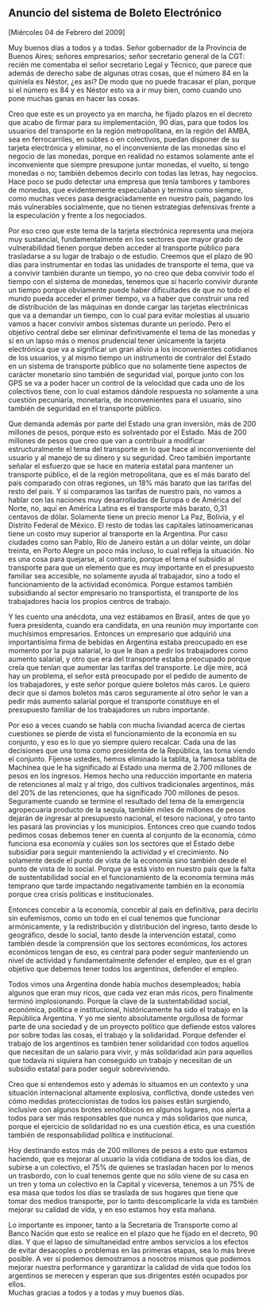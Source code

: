 Anuncio del sistema de Boleto Electrónico
-----------------------------------------

[Miércoles 04 de Febrero del 2009]

Muy buenos días a todos y a todas. Señor gobernador de la Provincia de
Buenos Aires; señores empresarios; señor secretario general de la CGT:
recién me comentaba el señor secretario Legal y Técnico, que parece que
además de derecho sabe de algunas otras cosas, que el número 84 en la
quiniela es Néstor, ¿es así? De modo que no puede fracasar el plan,
porque si el número es 84 y es Néstor esto va a ir muy bien, como cuando
uno pone muchas ganas en hacer las cosas.

Creo que este es un proyecto ya en marcha, he fijado plazos en el
decreto que acabo de firmar para su implementación, 90 días, para que
todos los usuarios del transporte en la región metropolitana, en la
región del AMBA, sea en ferrocarriles, en subtes o en colectivos, puedan
disponer de su tarjeta electrónica y eliminar, no el inconveniente de
las monedas sino el negocio de las monedas, porque en realidad no
estamos solamente ante el inconveniente que siempre presupone juntar
monedas, el vuelto, si tengo monedas o no; también debemos decirlo con
todas las letras, hay negocios. Hace poco se pudo detectar una empresa
que tenía tambores y tambores de monedas, que evidentemente especulaban
y termina como siempre, como muchas veces pasa desgraciadamente en
nuestro país, pagando los más vulnerables socialmente, que no tienen
estrategias defensivas frente a la especulación y frente a los
negociados.

Por eso creo que este tema de la tarjeta electrónica representa una
mejora muy sustancial, fundamentalmente en los sectores que mayor grado
de vulnerabilidad tienen porque deben acceder al transporte público para
trasladarse a su lugar de trabajo o de estudio. Creemos que el plazo de
90 días para instrumentar en todas las unidades de transporte el tema,
que va a convivir también durante un tiempo, yo no creo que deba
convivir todo el tiempo con el sistema de monedas, tenemos que sí
hacerlo convivir durante un tiempo porque obviamente puede haber
dificultades de que no todo el mundo pueda acceder el primer tiempo, va
a haber que construir una red de distribución de las máquinas en donde
cargar las tarjetas electrónicas que va a demandar un tiempo, con lo
cual para evitar molestias al usuario vamos a hacer convivir ambos
sistemas durante un período. Pero el objetivo central debe ser eliminar
definitivamente el tema de las monedas y sí en un lapso más o menos
prudencial tener únicamente la tarjeta electrónica que va a significar
un gran alivio a los inconvenientes cotidianos de los usuarios, y al
mismo tiempo un instrumento de contralor del Estado en un sistema de
transporte público que no solamente tiene aspectos de carácter monetario
sino también de seguridad vial, porque junto con los GPS se va a poder
hacer un control de la velocidad que cada uno de los colectivos tiene,
con lo cual estamos dándole respuesta no solamente a una cuestión
pecuniaria, monetaria, de inconvenientes para el usuario, sino también
de seguridad en el transporte público.

Que demanda además por parte del Estado una gran inversión, más de 200
millones de pesos, porque esto es solventado por el Estado. Más de 200
millones de pesos que creo que van a contribuir a modificar
estructuralmente el tema del transporte en lo que hace al inconveniente
del usuario y al manejo de su dinero y su seguridad. Creo también
importante señalar el esfuerzo que se hace en materia estatal para
mantener un transporte público, el de la región metropolitana, que es el
más barato del país comparado con otras regiones, un 18% más barato que
las tarifas del resto del país. Y si comparamos las tarifas de nuestro
país, no vamos a hablar con las naciones muy desarrolladas de Europa o
de América del Norte, no, aquí en América Latina es el transporte más
barato, 0,31 centavos de dólar. Solamente tiene un precio menor La Paz,
Bolivia, y el Distrito Federal de México. El resto de todas las
capitales latinoamericanas tiene un costo muy superior al transporte en
la Argentina. Por caso ciudades como san Pablo, Río de Janeiro están a
un dólar veinte, un dólar treinta, en Porto Alegre un poco más incluso,
lo cual refleja la situación. No es una cosa para quejarse, al
contrario, porque el tema el subsidio al transporte para que un elemento
que es muy importante en el presupuesto familiar sea accesible, no
solamente ayuda al trabajador, sino a todo el funcionamiento de la
actividad económica. Porque estamos también subsidiando al sector
empresario no transportista, el transporte de los trabajadores hacia los
propios centros de trabajo.

Y les cuento una anécdota, una vez estábamos en Brasil, antes de que yo
fuera presidenta, cuando era candidata, en una reunión muy importante
con muchísimos empresarios. Entonces un empresario que adquirió una
importantísima firma de bebidas en Argentina estaba preocupado en ese
momento por la puja salarial, lo que le iban a pedir los trabajadores
como aumento salarial, y otro que era del transporte estaba preocupado
porque creía que tenían que aumentar las tarifas del transporte. Le dije
mire, acá hay un problema, el señor está preocupado por el pedido de
aumento de los trabajadores, y este señor porque quiere boletos más
caros. Le quiero decir que si damos boletos más caros seguramente al
otro señor le van a pedir más aumento salarial porque el transporte
constituye en el presupuesto familiar de los trabajadores un rubro
importante.

Por eso a veces cuando se habla con mucha liviandad acerca de ciertas
cuestiones se pierde de vista el funcionamiento de la economía en su
conjunto, y eso es lo que yo siempre quiero recalcar. Cada una de las
decisiones que una toma como presidenta de la República, las toma viendo
el conjunto. Fíjense ustedes, hemos eliminado la tablita, la famosa
tablita de Machinea que le ha significado al Estado una merma de 2.700
millones de pesos en los ingresos. Hemos hecho una reducción importante
en materia de retenciones al maíz y al trigo, dos cultivos tradicionales
argentinos, más del 20% de las retenciones, que ha significado 700
millones de pesos. Seguramente cuando se termine el resultado del tema
de la emergencia agropecuaria producto de la sequía, también miles de
millones de pesos dejarán de ingresar al presupuesto nacional, el tesoro
nacional, y otro tanto les pasará las provincias y los municipios.
Entonces creo que cuando todos pedimos cosas debemos tener en cuenta al
conjunto de la economía, cómo funciona esa economía y cuáles son los
sectores que el Estado debe subsidiar para seguir manteniendo la
actividad y el crecimiento. No solamente desde el punto de vista de la
economía sino también desde el punto de vista de lo social. Porque ya
está visto en nuestro país que la falta de sustentabilidad social en el
funcionamiento de la economía termina más temprano que tarde impactando
negativamente también en la economía porque crea crisis políticas e
institucionales.

Entonces concebir a la economía, concebir al país en definitiva, para
decirlo sin eufemismos, como un todo en el cual tenemos que funcionar
armónicamente, y la redistribución y distribución del ingreso, tanto
desde lo geográfico, desde lo social, tanto desde la intervención
estatal, como también desde la comprensión que los sectores económicos,
los actores económicos tengan de eso, es central para poder seguir
manteniendo un nivel de actividad y fundamentalmente defender el empleo,
que es el gran objetivo que debemos tener todos los argentinos, defender
el empleo.

Todos vimos una Argentina donde había muchos desempleados; había algunos
que eran muy ricos, que cada vez eran más ricos, pero finalmente terminó
implosionando. Porque la clave de la sustentabilidad social, económica,
política e institucional, históricamente ha sido el trabajo en la
República Argentina. Y yo me siento absolutamente orgullosa de formar
parte de una sociedad y de un proyecto político que defiende estos
valores por sobre todas las cosas, el trabajo y la solidaridad. Porque
defender el trabajo de los argentinos es también tener solidaridad con
todos aquellos que necesitan de un salario para vivir, y más solidaridad
aún para aquellos que todavía ni siquiera han conseguido un trabajo y
necesitan de un subsidio estatal para poder seguir sobreviviendo.

Creo que si entendemos esto y además lo situamos en un contexto y una
situación internacional altamente explosiva, conflictiva, donde ustedes
ven cómo medidas proteccionistas de todos los países están surgiendo,
inclusive con algunos brotes xenofóbicos en algunos lugares, nos alerta
a todos para ser más responsables que nunca y más solidarios que nunca,
porque el ejercicio de solidaridad no es una cuestión ética, es una
cuestión también de responsabilidad política e institucional.

Hoy destinando estos más de 200 millones de pesos a esto que estamos
haciendo, que es mejorar al usuario la vida cotidiana de todos los días,
de subirse a un colectivo, el 75% de quienes se trasladan hacen por lo
menos un trasbordo, con lo cual tenemos gente que no sólo viene de su
casa en un tren y toma un colectivo en la Capital y viceversa, tenemos a
un 75% de esa masa que todos los días se traslada de sus hogares que
tiene que tomar dos medios transporte, por lo tanto descomplicarle la
vida es también mejorar su calidad de vida, y en eso estamos hoy esta
mañana.

Lo importante es imponer, tanto a la Secretaría de Transporte como al
Banco Nación que esto se realice en el plazo que he fijado en el
decreto, 90 días. Y que el lapso de simultaneidad entre ambos servicios
a los efectos de evitar desacoples o problemas en las primeras etapas,
sea lo más breve posible. A ver si podemos demostramos a nosotros mismos
que podemos mejorar nuestra performance y garantizar la calidad de vida
que todos los argentinos se merecen y esperan que sus dirigentes estén
ocupados por ellos.\
 Muchas gracias a todos y a todas y muy buenos días.

 

 
